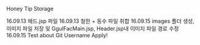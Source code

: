 Honey Tip Storage

16.09.13 헤드.jsp 파일
16.09.13 철한 + 동수 파일 취합 
16.09.15 images 폴더 생성, 이미지 파일 저장 및 GgulFacMain.jsp, Header.jsp내 이미지 파일 경로 수정
16.09.15 Test about Git Username Apply!